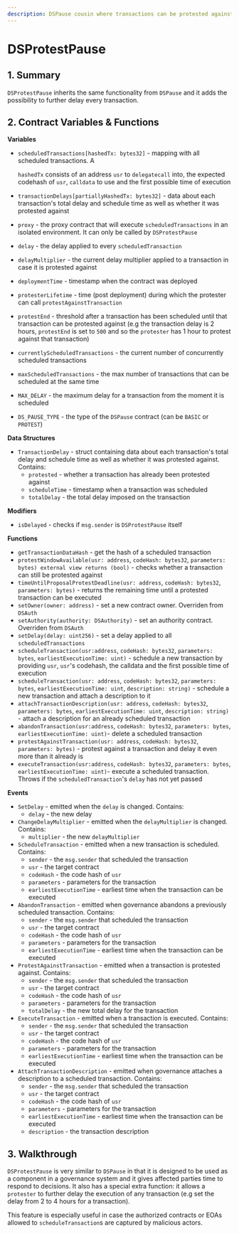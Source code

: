 ```yaml
---
description: DSPause cousin where transactions can be protested against and further delayed
---
```


# DSProtestPause

## 1. Summary <a id="1-introduction-summary"></a>

`DSProtestPause` inherits the same functionality from `DSPause` and it adds the possibility to further delay every transaction.

## 2. Contract Variables & Functions

**Variables**

* `scheduledTransactions[hashedTx: bytes32]` - mapping with all scheduled transactions. A 

  `hashedTx` consists of an address `usr` to `delegatecall` into, the expected codehash of `usr`, `calldata` to use and the first possible time of execution

* `transactionDelays[partiallyHashedTx: bytes32]` - data about each transaction's total delay and schedule time as well as whether it was protested against
* `proxy` - the proxy contract that will execute `scheduledTransactions` in an isolated environment. It can only be called by `DSProtestPause`
* `delay` - the delay applied to every `scheduledTransaction`
* `delayMultiplier` - the current delay multiplier applied to a transaction in case it is protested against
* `deploymentTime` - timestamp when the contract was deployed
* `protesterLifetime` - time \(post deployment\) during which the protester can call `protestAgainstTransaction`
* `protestEnd` - threshold after a transaction has been scheduled until that transaction can be protested against \(e.g the transaction delay is 2 hours, `protestEnd` is set to `500` and so the `protester` has 1 hour to protest against that transaction\)
* `currentlyScheduledTransactions` - the current number of concurrently scheduled transactions
* `maxScheduledTransactions` - the max number of transactions that can be scheduled at the same time
* `MAX_DELAY` - the maximum delay for a transaction from the moment it is scheduled
* `DS_PAUSE_TYPE` - the type of the `DSPause` contract \(can be `BASIC` or `PROTEST`\)

**Data Structures**

* `TransactionDelay` - struct containing data about each transaction's total delay and schedule time as well as whether it was protested against. Contains:
  * `protested` - whether a transaction has already been protested against
  * `scheduleTime` - timestamp when a transaction was scheduled
  * `totalDelay` - the total delay imposed on the transaction

**Modifiers**

* `isDelayed` - checks if `msg.sender` is `DSProtestPause` itself

**Functions**

* `getTransactionDataHash` - get the hash of a scheduled transaction
* `protestWindowAvailable(usr: address`, `codeHash: bytes32`, `parameters: bytes) external view returns (bool)` - checks whether a transaction can still be protested against
* `timeUntilProposalProtestDeadline(usr: address`, `codeHash: bytes32`, `parameters: bytes)` - returns the remaining time until a protested transaction can be executed 
* `setOwner(owner: address)` - set a new contract owner. Overriden from `DSAuth`
* `setAuthority(authority: DSAuthority)` - set an authority contract. Overriden from `DSAuth`
* `setDelay(delay: uint256)` - set a delay applied to all `scheduledTransactions`
* `scheduleTransaction(usr:address`, `codeHash: bytes32`, `parameters: bytes`, `earliestExecutionTime: uint)` - schedule a new transaction by providing `usr`, `usr`'s codehash, the calldata and the first possible time of execution
* `scheduleTransaction(usr: address`, `codeHash: bytes32`, `parameters: bytes`, `earliestExecutionTime: uint`, `description: string)` - schedule a new transaction and attach a description to it
* `attachTransactionDescription(usr: address`, `codeHash: bytes32`, `parameters: bytes`, `earliestExecutionTime: uint`, `description: string)` - attach a description for an already scheduled transaction
* `abandonTransaction(usr:address`, `codeHash: bytes32`, `parameters: bytes`, `earliestExecutionTime: uint)`- delete a scheduled transaction
* `protestAgainstTransaction(usr: address`, `codeHash: bytes32`, `parameters: bytes)` - protest against a transaction and delay it even more than it already is
* `executeTransaction(usr:address`, `codeHash: bytes32`, `parameters: bytes`, `earliestExecutionTime: uint)`- execute a scheduled transaction. Throws if the `scheduledTransaction`'s `delay` has not yet passed

**Events**

* `SetDelay` - emitted when the `delay` is changed. Contains:
  * `delay` - the new delay
* `ChangeDelayMultiplier` - emitted when the `delayMultiplier` is changed. Contains:
  * `multiplier` - the new `delayMultiplier`
* `ScheduleTransaction` - emitted when a new transaction is scheduled. Contains:
  * `sender` - the `msg.sender` that scheduled the transaction
  * `usr` - the target contract
  * `codeHash` - the code hash of `usr`
  * `parameters` - parameters for the transaction
  * `earliestExecutionTime` - earliest time when the transaction can be executed
* `AbandonTransaction` - emitted when governance abandons a previously scheduled transaction. Contains:
  * `sender` - the `msg.sender` that scheduled the transaction
  * `usr` - the target contract
  * `codeHash` - the code hash of `usr`
  * `parameters` - parameters for the transaction
  * `earliestExecutionTime` - earliest time when the transaction can be executed
* `ProtestAgainstTransaction` - emitted when a transaction is protested against. Contains:
  * `sender` - the `msg.sender` that scheduled the transaction
  * `usr` - the target contract
  * `codeHash` - the code hash of `usr`
  * `parameters` - parameters for the transaction
  * `totalDelay` - the new total delay for the transaction
* `ExecuteTransaction` - emitted when a transaction is executed. Contains:
  * `sender` - the `msg.sender` that scheduled the transaction
  * `usr` - the target contract
  * `codeHash` - the code hash of `usr`
  * `parameters` - parameters for the transaction
  * `earliestExecutionTime` - earliest time when the transaction can be executed
* `AttachTransactionDescription` - emitted when governance attaches a description to a scheduled transaction. Contains:
  * `sender` - the `msg.sender` that scheduled the transaction
  * `usr` - the target contract
  * `codeHash` - the code hash of `usr`
  * `parameters` - parameters for the transaction
  * `earliestExecutionTime` - earliest time when the transaction can be executed
  * `description` - the transaction description

## 3. Walkthrough <a id="2-contract-details"></a>

`DSProtestPause` is very similar to `DSPause` in that it is designed to be used as a component in a governance system and it gives affected parties time to respond to decisions. It also has a special extra function: it allows a `protester` to further delay the execution of any transaction \(e.g set the delay from 2 to 4 hours for a transaction\). 

This feature is especially useful in case the authorized contracts or EOAs allowed to `scheduleTransaction`s are captured by malicious actors.

